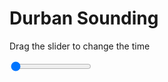 <h1>Durban Sounding</h1>
<p>Drag the slider to change the time</p>

<div class="slidecontainer">
<input oninput='setImage(this)' class="slider" type="range" min="0" max="7" value="0" step="1" />
<img id='img'/>
</div>

<script>
var img = document.getElementById('img');
var img_array = ['/assets/images/skwt/skd_dur_wrfout_d01_2020-06-16_12:00:00.png',
'/assets/images/skwt/skd_dur_wrfout_d01_2020-06-16_18:00:00.png',
'/assets/images/skwt/skd_dur_wrfout_d01_2020-06-17_00:00:00.png',
'/assets/images/skwt/skd_dur_wrfout_d01_2020-06-17_06:00:00.png',
'/assets/images/skwt/skd_dur_wrfout_d01_2020-06-17_12:00:00.png',
'/assets/images/skwt/skd_dur_wrfout_d01_2020-06-17_18:00:00.png',
'/assets/images/skwt/skd_dur_wrfout_d01_2020-06-18_00:00:00.png',];
function setImage(obj)
{
        var value = obj.value;
        img.src = img_array[value];

}
</script>
